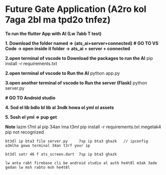 # Future Gate Application  (A2ro kol 7aga 2bl ma tpd2o tnfez)
**To run the flutter App with AI    (Lw 7abb T test)**

**1. Download the folder named => (ats_ai+server+connected)**
  **# GO TO VS Code -> open inside it folder -> ats_ai + server + connected**

**2.open terminal of vscode to Download the packages to run the AI**
   pip install -r requirements.txt
   
**2.open terminal of vscode to Run the AI**
   python app.py

**3.open another terminal of vscode to Run the server (Flask)**
  python server.py
   
  **# GO TO Android studio**

**4. 5od el lib bdlo bl lib al 3ndk howa ol yml ol assets**

**5. 5osh el yml => pup get**


  **Note**
    lazm t7ml al pip 34an lma t3ml    pip install -r requirements.txt megelak4 pip not recognized

    bt3dl ip bta3 file server.py     7sp ip bta3 ghazk   // ipconfig a3mlha gowa terminal 34an t3rf your ip
   
    bt3dl satr 46 f ats_screen.dart  7sp ip bta3 ghazk

    lw anta rabt firebase cli be android studio al auth he4t8l m3ak 3ade gedan lw msh rabto msh he4t8l




